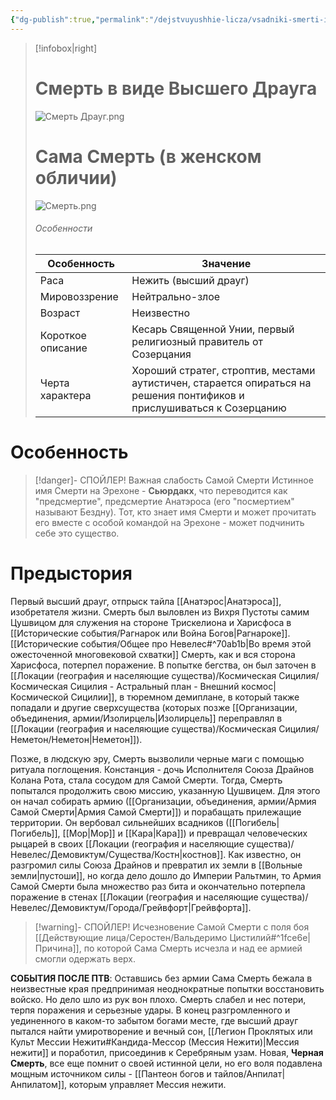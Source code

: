 ```yaml
---
{"dg-publish":true,"permalink":"/dejstvuyushhie-licza/vsadniki-smerti-iz-armii-samoj-smerti/sama-smert/","dgPassFrontmatter":true}
---
```


> [!infobox|right]
> # Смерть в виде Высшего Драуга
> ![Смерть Драуг.png](/img/user/%D0%A1%D0%BC%D0%B5%D1%80%D1%82%D1%8C%20%D0%94%D1%80%D0%B0%D1%83%D0%B3.png)
> # Сама Смерть (в женском обличии)
> ![Смерть.png](/img/user/%D0%A1%D0%BC%D0%B5%D1%80%D1%82%D1%8C.png)
> ###### Особенности
> | Особенность | Значение |
> | ---- | ---- |
> | Раса | Нежить (высший драуг)|
> | Мировоззрение | Нейтрально-злое |
> | Возраст |Неизвестно|
> | Короткое описание |Кесарь Священной Унии, первый религиозный правитель от Созерцания |
> | Черта характера |Хороший стратег, строптив, местами аутистичен, старается опираться на решения понтификов и прислушиваться к Созерцанию|

# Особенность

> [!danger]- СПОЙЛЕР! Важная слабость Самой Смерти
> Истинное имя Смерти на Эрехоне - **Сьюрдакх**, что переводится как "предсмертие", предсмертие Анатэроса (его "посмертием" называют Бездну). Тот, кто знает имя Смерти и может прочитать его вместе с особой командой на Эрехоне - может подчинить себе это существо.

# Предыстория

Первый высший драуг, отпрыск тайла [[Анатэрос\|Анатэроса]], изобретателя жизни. Смерть был выловлен из Вихря Пустоты самим Цушвицом для служения на стороне Трискелиона и Харисфоса в [[Исторические события/Рагнарок или Война Богов\|Рагнароке]]. [[Исторические события/Общее про Невелес#^70ab1b\|Во время этой ожесточенной многовековой схватки]] Смерть, как и вся сторона Харисфоса, потерпел поражение. В попытке бегства, он был заточен в [[Локации (география и населяющие существа)/Космическая Сицилия/Космическая Сицилия - Астральный план - Внешний космос\|Космической Сицилии]], в тюремном демиплане, в который также попадали и другие сверхсущества (которых позже [[Организации, объединения, армии/Изолирцель\|Изолирцель]] переправлял в [[Локации (география и населяющие существа)/Космическая Сицилия/Неметон/Неметон\|Неметон]]). 

Позже, в людскую эру, Смерть вызволили черные маги с помощью ритуала поглощения. Констанция - дочь Исполнителя Союза Драйнов Колана Рота, стала сосудом для Самой Смерти. 
Тогда, Смерть попытался продолжить свою миссию, указанную Цушвицем. Для этого он начал собирать армию ([[Организации, объединения, армии/Армия Самой Смерти\|Армия Самой Смерти]]) и порабащать прилежащие территории. Он вербовал сильнейших всадников ([[Погибель\|Погибель]], [[Мор\|Мор]] и [[Кара\|Кара]]) и превращал человеческих рыцарей в своих [[Локации (география и населяющие существа)/Невелес/Демовиктум/Существа/Костн\|костнов]]. Как известно, он разгромил силы Союза Драйнов и превратил их земли в [[Вольные земли\|пустоши]], но когда дело дошло до Империи Ральтмин, то Армия Самой Смерти была множество раз бита и окончательно потерпела поражение в стенах [[Локации (география и населяющие существа)/Невелес/Демовиктум/Города/Грейвфорт\|Грейвфорта]]. 

> [!warning]- СПОЙЛЕР! Исчезновение Самой Смерти с поля боя 
>  [[Действующие лица/Серостен/Вальдеримо Цистилий#^1fce6e\|Причина]], по которой Сама Смерть исчезла и над ее армией смогли одержать верх.

**СОБЫТИЯ ПОСЛЕ ПТВ**:
Оставшись без армии Сама Смерть бежала в неизвестные края предпринимая неоднократные попытки восстановить войско. Но дело шло из рук вон плохо. Смерть слабел и нес потери, терпя поражения и серьезные удары. В конец разгромленного и уединенного в каком-то забытом богами месте, где высший драуг пытался найти умиротворение и вечный сон, [[Легион Проклятых или Культ Мессии Нежити#Кандида-Мессор (Мессия Нежити)\|Мессия нежити]] и поработил, присоединив к Серебряным узам. Новая, **Черная Смерть**, все еще помнит о своей истинной цели, но его воля подавлена мощным источником силы - [[Пантеон богов и тайлов/Анпилат\|Анпилатом]], которым управляет Мессия нежити.